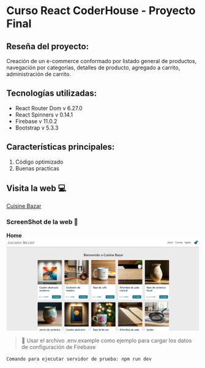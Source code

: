 # Curso React CoderHouse - Proyecto Final

## Reseña del proyecto:

Creación de un e-commerce conformado por listado general de productos, navegación por categorías, detalles de producto, agregado a carrito, administración de carrito.

## Tecnologías utilizadas:

- React Router Dom v 6.27.0
- React Spinners v 0.14.1
- Firebase v 11.0.2
- Bootstrap v 5.3.3

## Características principales:

1. Código optimizado
2. Buenas practicas

## Visita la web 💻

[Cuisine Bazar](https://cuisinebazar.netlify.app/)


### ScreenShot de la web 📸

**Home**
![Home](./public/home-cuisine-bazar.png)


> 🔐 Usar el archivo .env.example como ejemplo para cargar los datos de configuración de Firebase

```
Comando para ejecutar servidor de prueba: npm run dev
```
